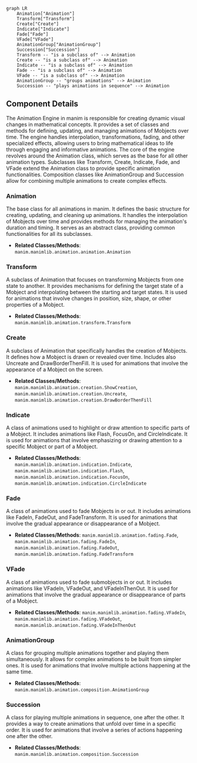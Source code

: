 ```mermaid
graph LR
    Animation["Animation"]
    Transform["Transform"]
    Create["Create"]
    Indicate["Indicate"]
    Fade["Fade"]
    VFade["VFade"]
    AnimationGroup["AnimationGroup"]
    Succession["Succession"]
    Transform -- "is a subclass of" --> Animation
    Create -- "is a subclass of" --> Animation
    Indicate -- "is a subclass of" --> Animation
    Fade -- "is a subclass of" --> Animation
    VFade -- "is a subclass of" --> Animation
    AnimationGroup -- "groups animations" --> Animation
    Succession -- "plays animations in sequence" --> Animation
```

## Component Details

The Animation Engine in manim is responsible for creating dynamic visual changes in mathematical concepts. It provides a set of classes and methods for defining, updating, and managing animations of Mobjects over time. The engine handles interpolation, transformations, fading, and other specialized effects, allowing users to bring mathematical ideas to life through engaging and informative animations. The core of the engine revolves around the Animation class, which serves as the base for all other animation types. Subclasses like Transform, Create, Indicate, Fade, and VFade extend the Animation class to provide specific animation functionalities. Composition classes like AnimationGroup and Succession allow for combining multiple animations to create complex effects.

### Animation
The base class for all animations in manim. It defines the basic structure for creating, updating, and cleaning up animations. It handles the interpolation of Mobjects over time and provides methods for managing the animation's duration and timing. It serves as an abstract class, providing common functionalities for all its subclasses.
- **Related Classes/Methods**: `manim.manimlib.animation.animation.Animation`

### Transform
A subclass of Animation that focuses on transforming Mobjects from one state to another. It provides mechanisms for defining the target state of a Mobject and interpolating between the starting and target states. It is used for animations that involve changes in position, size, shape, or other properties of a Mobject.
- **Related Classes/Methods**: `manim.manimlib.animation.transform.Transform`

### Create
A subclass of Animation that specifically handles the creation of Mobjects. It defines how a Mobject is drawn or revealed over time. Includes also Uncreate and DrawBorderThenFill. It is used for animations that involve the appearance of a Mobject on the screen.
- **Related Classes/Methods**: `manim.manimlib.animation.creation.ShowCreation`, `manim.manimlib.animation.creation.Uncreate`, `manim.manimlib.animation.creation.DrawBorderThenFill`

### Indicate
A class of animations used to highlight or draw attention to specific parts of a Mobject. It includes animations like Flash, FocusOn, and CircleIndicate. It is used for animations that involve emphasizing or drawing attention to a specific Mobject or part of a Mobject.
- **Related Classes/Methods**: `manim.manimlib.animation.indication.Indicate`, `manim.manimlib.animation.indication.Flash`, `manim.manimlib.animation.indication.FocusOn`, `manim.manimlib.animation.indication.CircleIndicate`

### Fade
A class of animations used to fade Mobjects in or out. It includes animations like FadeIn, FadeOut, and FadeTransform. It is used for animations that involve the gradual appearance or disappearance of a Mobject.
- **Related Classes/Methods**: `manim.manimlib.animation.fading.Fade`, `manim.manimlib.animation.fading.FadeIn`, `manim.manimlib.animation.fading.FadeOut`, `manim.manimlib.animation.fading.FadeTransform`

### VFade
A class of animations used to fade submobjects in or out. It includes animations like VFadeIn, VFadeOut, and VFadeInThenOut. It is used for animations that involve the gradual appearance or disappearance of parts of a Mobject.
- **Related Classes/Methods**: `manim.manimlib.animation.fading.VFadeIn`, `manim.manimlib.animation.fading.VFadeOut`, `manim.manimlib.animation.fading.VFadeInThenOut`

### AnimationGroup
A class for grouping multiple animations together and playing them simultaneously. It allows for complex animations to be built from simpler ones. It is used for animations that involve multiple actions happening at the same time.
- **Related Classes/Methods**: `manim.manimlib.animation.composition.AnimationGroup`

### Succession
A class for playing multiple animations in sequence, one after the other. It provides a way to create animations that unfold over time in a specific order. It is used for animations that involve a series of actions happening one after the other.
- **Related Classes/Methods**: `manim.manimlib.animation.composition.Succession`
